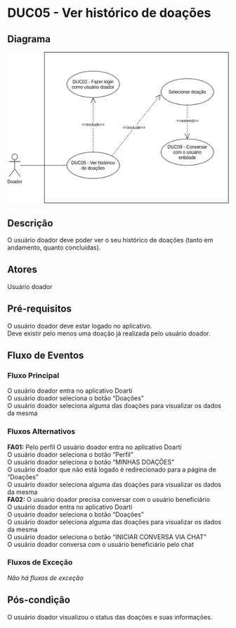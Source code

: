 # DUC05 - Ver histórico de doações

## Diagrama
![DUC05](../../../../assets/images/casosDeUso/DUC05.png)

## Descrição
O usuário doador deve poder ver o seu histórico de doações (tanto em andamento, quanto concluídas).  

## Atores
Usuário doador  

## Pré-requisitos
O usuário doador deve estar logado no aplicativo.  
Deve existir pelo menos uma doação já realizada pelo usuário doador.  

## Fluxo de Eventos

### Fluxo Principal
O usuário doador entra no aplicativo Doarti  
O usuário doador seleciona o botão “Doações”  
O usuário doador seleciona alguma das doações para visualizar os dados da mesma  

### Fluxos Alternativos
**FA01:** Pelo perfil
O usuário doador entra no aplicativo Doarti  
O usuário doador seleciona o botão “Perfil”  
O usuário doador seleciona o botão “MINHAS DOAÇÕES”  
O usuário doador que não está logado é redirecionado para a página de “Doações”  
O usuário doador seleciona alguma das doações para visualizar os dados da mesma  
**FA02:** O usuário doador precisa conversar com o usuário beneficiário  
O usuário doador entra no aplicativo Doarti  
O usuário doador seleciona o botão “Doações”  
O usuário doador seleciona alguma das doações para visualizar os dados da mesma  
O usuário doador seleciona o botão “INICIAR CONVERSA VIA CHAT”  
O usuário doador conversa com o usuário beneficiário pelo chat  

### Fluxos de Exceção
*Não há fluxos de exceção*  


## Pós-condição
O usuário doador visualizou o status das doações e suas informações.  

